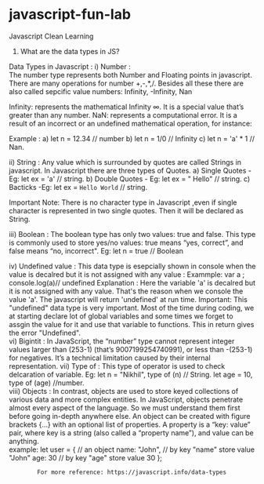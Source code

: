 # javascript-fun-lab
Javascript Clean Learning 


1) What are the data types in JS? 

Data Types in Javascript : 
i) Number :  
   The number type represents both Number and Floating points in javascript.
   There are many operations for number +,-,*,/.
   Besides all these there are also called sepcific value numbers: Infinity, -Infinity, Nan
   
   Infinity: represents the mathematical Infinity ∞. It is a special value that’s greater than any number.
   NaN: represents a computational error. It is a result of an incorrect or an undefined mathematical operation, for instance:
   
   Example :
     a) let n = 12.34 // number 
     b) let n = 1/0  // Infinity
     c) let n = 'a' * 1 // Nan.
     
     
 ii) String : 
       Any value which is surrounded by quotes are called Strings in javascript.
       In Javascript there are three types of  Quotes.
         a) Single Quotes - Eg: let ex = 'a' // string.
         b) Double Quotes - Eg: let ex = " Hello" // string.
         c) Bacticks -Eg: let ex = `Hello World` // string.
   
   Important Note: There is no character type in Javascript ,even if single character is represented in two single quotes. Then it will be declared as String.
   
   iii) Boolean :
      The boolean type has only two values: true and false.
      This type is commonly used to store yes/no values: true means “yes, correct”, and false means “no, incorrect".
     Eg: let n = true //  Boolean 
     
   iv)  Undefined value : 
       This data type is esepcially shown in console when the value is decalred but it is not assigned with any value :
        Exammple: 
             var a ;
            console.log(a)// undefined 
        Explanation :
             Here the variable 'a' is decalred but it is not assigned with any value. That's the reason when we console the value 'a'.
             The javascript will return 'undefined' at  run time.
             Important: This "undefined" data type is very important. Most of the time during coding,
             we at starting declare lot of global variables and some times we forget to assgin the value for it and use that variable to functions.
             This in return gives the error "Undefined".  
    vi) Bigintit : In JavaScript, the “number” type cannot represent integer values larger than (253-1) (that’s 9007199254740991),
     or less than -(253-1) for negatives. It’s a technical limitation caused by their internal representation.
    vii) Type of : This type of operator is used to check delcaration of variable.
        Eg: let n = "Nikhil",
              type of (n) // String.
             let age = 10,
                type of (age) //number.       
      viii) Objects :
       In contrast, objects are used to store keyed collections of various data and more complex entities. 
        In JavaScript, objects penetrate almost every aspect of the language.
       So we must understand them first before going in-depth anywhere else.
       An object can be created with figure brackets {…} with an optional list of properties.
       A property is a “key: value” pair, where key is a string (also called a “property name”), and value can be anything.        
     example: 
      let user = {               // an object
                  name: "John",  // by key "name" store value "John"
                  age: 30        // by key "age" store value 30
                    };
     
            
            For more reference: https://javascript.info/data-types
        
       
